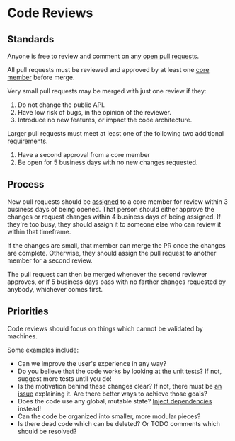 # Code Reviews

## Standards
Anyone is free to review and comment on any [open pull requests](https://github.com/prebid/prebid-server/pulls).

All pull requests must be reviewed and approved by at least one [core member](https://github.com/orgs/prebid/teams/core/members) before merge.

Very small pull requests may be merged with just one review if they:

1. Do not change the public API.
2. Have low risk of bugs, in the opinion of the reviewer.
3. Introduce no new features, or impact the code architecture.

Larger pull requests must meet at least one of the following two additional requirements.

1. Have a second approval from a core member
2. Be open for 5 business days with no new changes requested.

## Process

New pull requests should be [assigned](https://help.github.com/articles/assigning-issues-and-pull-requests-to-other-github-users/) to a core member for review within 3 business days of being opened.
That person should either approve the changes or request changes within 4 business days of being assigned.
If they're too busy, they should assign it to someone else who can review it within that timeframe.

If the changes are small, that member can merge the PR once the changes are complete. Otherwise, they should
assign the pull request to another member for a second review.

The pull request can then be merged whenever the second reviewer approves, or if 5 business days pass with no farther
changes requested by anybody, whichever comes first.


## Priorities

Code reviews should focus on things which cannot be validated by machines.

Some examples include:

- Can we improve the user's experience in any way?
- Do you believe that the code works by looking at the unit tests? If not, suggest more tests until you do!
- Is the motivation behind these changes clear? If not, there must be [an issue](https://github.com/prebid/prebid-server/issues) explaining it. Are there better ways to achieve those goals?
- Does the code use any global, mutable state? [Inject dependencies](https://en.wikipedia.org/wiki/Dependency_injection) instead!
- Can the code be organized into smaller, more modular pieces?
- Is there dead code which can be deleted? Or TODO comments which should be resolved?
